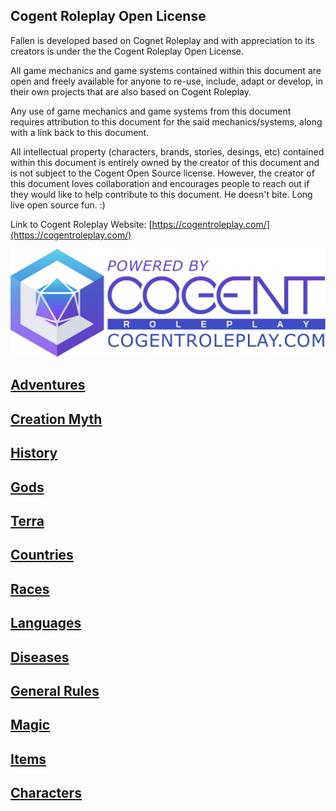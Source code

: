 ## Cogent Roleplay Open License

Fallen is developed based on Cognet Roleplay and with appreciation to its creators is under the the Cogent Roleplay Open License.

All game mechanics and game systems contained within this document are open and freely available for anyone to re-use, include, adapt or develop, in their own projects that are also based on Cogent Roleplay.

Any use of game mechanics and game systems from this document requires attribution to this document for the said mechanics/systems, along with a link back to this document.

All intellectual property (characters, brands, stories, desings, etc) contained within this document is entirely owned by the creator of this document and is not subject to the Cogent Open Source license. However, the creator of this document loves collaboration and encourages people to reach out if they would like to help contribute to this document. He doesn't bite. Long live open source fun. :)

Link to Cogent Roleplay Website: [https://cogentroleplay.com/](https://cogentroleplay.com/)

![Alt text](CogentRoleplayAttribution_Wide.png)

## [Adventures](src/Adventures/Adventures.md)

## [Creation Myth](src/CreationMyth/CreationMyth.md)

## [History](src/History/History.md)

## [Gods](src/Gods/Gods.md)

## [Terra](src/Terra/Terra.md)

## [Countries](src/Countries/Countries.md)

## [Races](src/Races/Races.md)

## [Languages](src/Languages/Languages.md)

## [Diseases](src/Diseases/Diseases.md)

## [General Rules](src/GeneralRules/GeneralRules.md)

## [Magic](src/Magic/Magic.md)

## [Items](src/Items/Items.md)

## [Characters](src/Characters/Characters.md)
